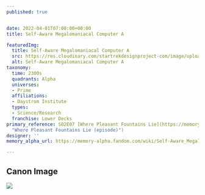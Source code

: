 ```yaml
---
published: true


date: 2022-04-01T07:00:00+00:00
title: Self-Aware Megalomaniacal Computer A

featuredImg:
  title: Self-Aware Megalomaniacal Computer A
  src: https://res.cloudinary.com/startrekdesignproject-com/image/upload/v1649270424/Megalomeniacal-Computer-A.png
  alt: Self-Aware Megalomaniacal Computer A
taxonomy:
  time: 2300s
  quadrants: Alpha
  universes:
  - Prime
  affiliations:
  - Daystrom Institute
  types:
  - Science/Research
  franchise: Lower Decks
primary_reference: S02E07 [Where Pleasant Fountains Lie](https://memory-alpha.fandom.com/wiki/Where_Pleasant_Fountains_Lie_(episode)
  "Where Pleasant Fountains Lie (episode)")
designer: ''
memory_alpha_url: https://memory-alpha.fandom.com/wiki/Self-Aware_Megalomaniacal_Computer_Storage

---
```

## Canon Image

![](https://res.cloudinary.com/startrekdesignproject-com/image/upload/v1649270425/Self-Aware-Megalomeniacal-Computer-1.jpg)